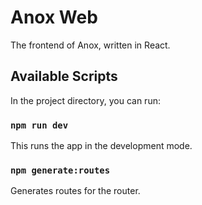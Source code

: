 # Anox Web

The frontend of Anox, written in React.

## Available Scripts

In the project directory, you can run:

### `npm run dev`

This runs the app in the development mode.

### `npm generate:routes`

Generates routes for the router.